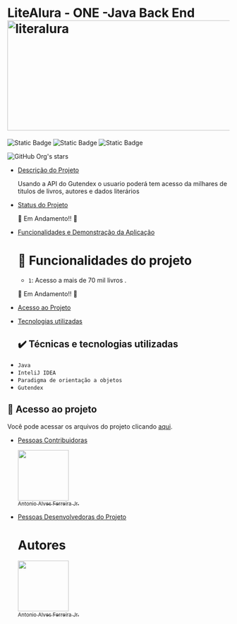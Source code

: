 # LiteAlura - ONE -Java Back End <img width="850" height="250" alt="literalura" src="https://github.com/user-attachments/assets/07f1d756-daa5-4d50-bbc9-1bb40f862d72" />


![Static Badge](https://img.shields.io/badge/Status-Em_Desenvolvimento-blue)
![Static Badge](https://img.shields.io/badge/API_Usada-Gutendex-green)
![Static Badge](https://img.shields.io/badge/Challenge_ONE-Java_Back_End_Alura-00FF00)


![GitHub Org's stars](https://img.shields.io/github/stars/Antonioafj?style=social)

* [Descrição do Projeto](#descrição-do-projeto)
 
   Usando a API do Gutendex o usuario poderá tem acesso da milhares de titulos de livros, autores e dados literários

  
* [Status do Projeto](#status-do-Projeto)
  
  :clap: Em Andamento!! :muscle:

* [Funcionalidades e Demonstração da Aplicação](#funcionalidades-e-demonstração-da-aplicação)

  # :hammer: Funcionalidades do projeto
  
  - `1`: Acesso a mais de 70 mil livros .

 
  :clap: Em Andamento!! :muscle:


* [Acesso ao Projeto](#acesso-ao-projeto)

  
* [Tecnologias utilizadas](#tecnologias-utilizadas)
  ## ✔️ Técnicas e tecnologias utilizadas

- ``Java``
- ``InteliJ IDEA``
- ``Paradigma de orientação a objetos``
- `` Gutendex ``



## 📁 Acesso ao projeto
Você pode acessar os arquivos do projeto clicando [aqui](https://github.com/Antonioafj/literalura-challenge-Java/tree/main).
  
* [Pessoas Contribuidoras](#pessoas-contribuidoras)
  
   [<img loading="lazy" src="https://avatars.githubusercontent.com/u/167789057?s=400&u=21052b749353169db846fbab43111257cd8342eb&v=4" width=115><br><sub>Antonio Alves Ferreira Jr.</sub>](https://github.com/Antonioafj)


 
* [Pessoas Desenvolvedoras do Projeto](#pessoas-desenvolvedoras)
  
  # Autores
 
   [<img loading="lazy" src="https://avatars.githubusercontent.com/u/167789057?s=400&u=21052b749353169db846fbab43111257cd8342eb&v=4" width=115><br><sub>Antonio Alves Ferreira Jr.</sub>](https://github.com/Antonioafj) 
  



